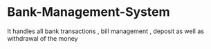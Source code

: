 # Bank-Management-System
It handles all bank transactions , bill management , deposit as well as withdrawal of the money
